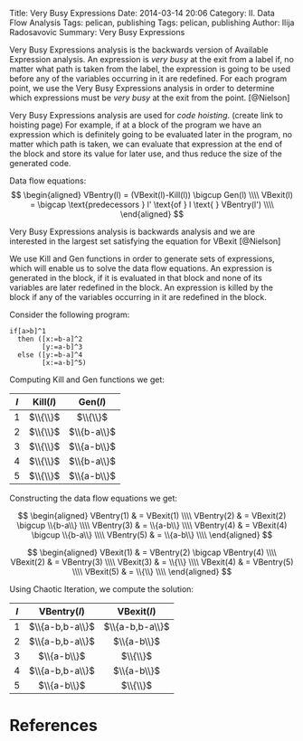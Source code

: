 Title: Very Busy Expressions
Date: 2014-03-14 20:06
Category: II. Data Flow Analysis
Tags: pelican, publishing
Tags: pelican, publishing
Author: Ilija Radosavovic
Summary: Very Busy Expressions


Very Busy Expressions analysis is the backwards version of Available Expression analysis.
An expression is *very busy* at the exit from a label if, no matter what path is taken from the
label, the expression is going to be used before any of the variables occurring in it are redefined.
For each program point, we use the Very Busy Expressions analysis in order to determine
which expressions must be *very busy* at the exit from the point. [@Nielson]

Very Busy Expressions analysis are used for *code hoisting*. (create link to hoisting page)
For example, if at a block of the program we have an expression which is definitely going to be
evaluated later in the program, no matter which path is taken, we can evaluate
that expression at the end of the block and store its value for later use,
and thus reduce the size of the generated code.

Data flow equations:
$$
  \begin{aligned}
  VBentry(l)  = (VBexit(l)-Kill(l)) \bigcup Gen(l)  \\\\
  VBexit(l) = \bigcap \text{predecessors  } l' \text{of } l \text{ } VBentry(l') \\\\
  \end{aligned}
$$

Very Busy Expressions analysis is backwards analysis and we are interested in the largest
set satisfying the equation for VBexit [@Nielson]

We use Kill and Gen functions in order to generate sets of expressions,
which will enable us to solve the data flow equations.
An expression is generated in the block, if it is evaluated in that block and none of its variables are later redefined in the block.
An expression is killed by the block if any of the variables occurring in it are redefined in the block.

Consider the following program:

    if[a>b]^1
      then ([x:=b-a]^2
            [y:=a-b]^3
      else ([y:=b-a]^4
            [x:=a-b]^5)

Computing Kill and Gen functions we get:

|<center>$l$</center>|<center>Kill($l$)</center> | <center>Gen($l$)<center/>  |
|:--:|:----------:|:-------------:|
| 1 | $\\{\\}$   | $\\{\\}$      |
| 2 | $\\{\\}$   | $\\{b-a\\}$ |
| 3 | $\\{\\}$   | $\\{a-b\\}$ |
| 4 | $\\{\\}$   | $\\{b-a\\}$ |
| 5 | $\\{\\}$   | $\\{a-b\\}$ |

Constructing the data flow equations we get:

$$
  \begin{aligned}
    VBentry(1) & = VBexit(1) \\\\
    VBentry(2) & = VBexit(2) \bigcup \\{b-a\\} \\\\
    VBentry(3) & = \\{a-b\\} \\\\
    VBentry(4) & = VBexit(4) \bigcup \\{b-a\\} \\\\
    VBentry(5) & = \\{a-b\\} \\\\
  \end{aligned}
$$

$$
  \begin{aligned}
    VBexit(1) & = VBentry(2) \bigcap VBentry(4) \\\\
    VBexit(2) & = VBentry(3) \\\\
    VBexit(3) & = \\{\\} \\\\
    VBexit(4) & = VBentry(5) \\\\
    VBexit(5) & = \\{\\} \\\\
  \end{aligned}
$$

Using Chaotic Iteration, we compute the solution:

|<center>$l$</center>| <center>VBentry($l$)</center> | <center>VBexit($l$)</center>  |
|:--:|:------------------:|:-----------------:|
| 1 | $\\{a-b,b-a\\}$ | $\\{a-b,b-a\\}$|
| 2 | $\\{a-b,b-a\\}$ | $\\{a-b\\}$      |
| 3 | $\\{a-b\\}$       | $\\{\\}$           |
| 4 | $\\{a-b,b-a\\}$ | $\\{a-b\\}$      |
| 5 | $\\{a-b\\}$       | $\\{\\}$           |



References
==========

[@Nielson "Nielson, Flemming, Hanne R. Nielson, and Chris Hankin. Principles of program analysis. Springer, 1999."]: http://www2.imm.dtu.dk/~hrni/PPA/ppa.html
